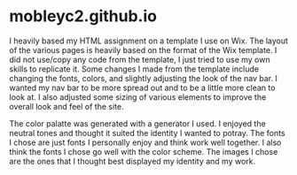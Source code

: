 # mobleyc2.github.io
I heavily based my HTML assignment on a template I use on Wix. The layout of the various pages is heavily based on the format of the Wix template. I did not use/copy any code from the template, I just tried to use my own skills to replicate it. 
Some changes I made from the template include changing the fonts, colors, and slightly adjusting the look of the nav bar. I wanted my nav bar to be more spread out and
to be a little more clean to look at. I also adjusted some sizing of various elements to improve the overall look and feel of the site. 


The color palatte was generated with a generator I used. I enjoyed the neutral tones and thought it suited the identity I wanted to potray. 
The fonts I chose are just fonts I personally enjoy and think work well together. I also think the fonts I chose go well with the color scheme. 
The images I chose are the ones that I thought best displayed my identity and my work. 

